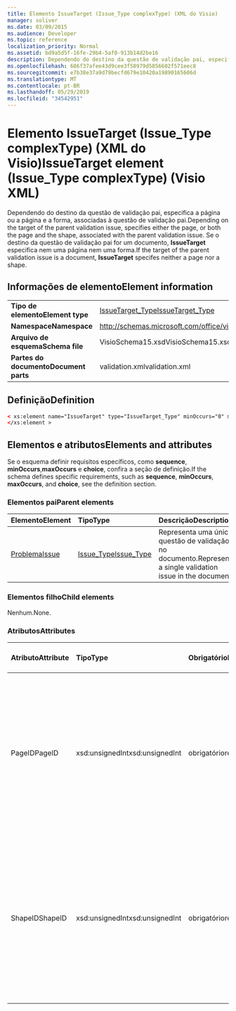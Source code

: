 ```yaml
---
title: Elemento IssueTarget (Issue_Type complexType) (XML do Visio)
manager: soliver
ms.date: 03/09/2015
ms.audience: Developer
ms.topic: reference
localization_priority: Normal
ms.assetid: bd9a5d5f-16fe-29b4-5af0-913b14d2be16
description: Dependendo do destino da questão de validação pai, especifica a página ou a página e a forma, associadas à questão de validação pai. Se o destino da questão de validação pai for um documento, IssueTarget especifica nem uma página nem uma forma.
ms.openlocfilehash: 686f37afee43d9cee3f58979d5856602f571eec8
ms.sourcegitcommit: e7b38e37a9d79becfd679e10420a19890165606d
ms.translationtype: MT
ms.contentlocale: pt-BR
ms.lasthandoff: 05/29/2019
ms.locfileid: "34542951"
---
```

# <a name="issuetarget-element-issue_type-complextype-visio-xml"></a><span data-ttu-id="9da7f-104">Elemento IssueTarget (Issue_Type complexType) (XML do Visio)</span><span class="sxs-lookup"><span data-stu-id="9da7f-104">IssueTarget element (Issue_Type complexType) (Visio XML)</span></span>

<span data-ttu-id="9da7f-105">Dependendo do destino da questão de validação pai, especifica a página ou a página e a forma, associadas à questão de validação pai.</span><span class="sxs-lookup"><span data-stu-id="9da7f-105">Depending on the target of the parent validation issue, specifies either the page, or both the page and the shape, associated with the parent validation issue.</span></span> <span data-ttu-id="9da7f-106">Se o destino da questão de validação pai for um documento, **IssueTarget** especifica nem uma página nem uma forma.</span><span class="sxs-lookup"><span data-stu-id="9da7f-106">If the target of the parent validation issue is a document, **IssueTarget** specifes neither a page nor a shape.</span></span> 
  
## <a name="element-information"></a><span data-ttu-id="9da7f-107">Informações de elemento</span><span class="sxs-lookup"><span data-stu-id="9da7f-107">Element information</span></span>

|||
|:-----|:-----|
|<span data-ttu-id="9da7f-108">**Tipo de elemento**</span><span class="sxs-lookup"><span data-stu-id="9da7f-108">**Element type**</span></span> <br/> |[<span data-ttu-id="9da7f-109">IssueTarget_Type</span><span class="sxs-lookup"><span data-stu-id="9da7f-109">IssueTarget_Type</span></span>](issuetarget_type-complextypevisio-xml.md) <br/> |
|<span data-ttu-id="9da7f-110">**Namespace**</span><span class="sxs-lookup"><span data-stu-id="9da7f-110">**Namespace**</span></span> <br/> |http://schemas.microsoft.com/office/visio/2012/main  <br/> |
|<span data-ttu-id="9da7f-111">**Arquivo de esquema**</span><span class="sxs-lookup"><span data-stu-id="9da7f-111">**Schema file**</span></span> <br/> |<span data-ttu-id="9da7f-112">VisioSchema15.xsd</span><span class="sxs-lookup"><span data-stu-id="9da7f-112">VisioSchema15.xsd</span></span>  <br/> |
|<span data-ttu-id="9da7f-113">**Partes do documento**</span><span class="sxs-lookup"><span data-stu-id="9da7f-113">**Document parts**</span></span> <br/> |<span data-ttu-id="9da7f-114">validation.xml</span><span class="sxs-lookup"><span data-stu-id="9da7f-114">validation.xml</span></span>  <br/> |
   
## <a name="definition"></a><span data-ttu-id="9da7f-115">Definição</span><span class="sxs-lookup"><span data-stu-id="9da7f-115">Definition</span></span>

```XML
< xs:element name="IssueTarget" type="IssueTarget_Type" minOccurs="0" maxOccurs="1" >
</xs:element >
```

## <a name="elements-and-attributes"></a><span data-ttu-id="9da7f-116">Elementos e atributos</span><span class="sxs-lookup"><span data-stu-id="9da7f-116">Elements and attributes</span></span>

<span data-ttu-id="9da7f-117">Se o esquema definir requisitos específicos, como **sequence**, **minOccurs**,**maxOccurs** e **choice**, confira a seção de definição.</span><span class="sxs-lookup"><span data-stu-id="9da7f-117">If the schema defines specific requirements, such as **sequence**, **minOccurs**, **maxOccurs**, and **choice**, see the definition section.</span></span> 
  
### <a name="parent-elements"></a><span data-ttu-id="9da7f-118">Elementos pai</span><span class="sxs-lookup"><span data-stu-id="9da7f-118">Parent elements</span></span>

|<span data-ttu-id="9da7f-119">**Elemento**</span><span class="sxs-lookup"><span data-stu-id="9da7f-119">**Element**</span></span>|<span data-ttu-id="9da7f-120">**Tipo**</span><span class="sxs-lookup"><span data-stu-id="9da7f-120">**Type**</span></span>|<span data-ttu-id="9da7f-121">**Descrição**</span><span class="sxs-lookup"><span data-stu-id="9da7f-121">**Description**</span></span>|
|:-----|:-----|:-----|
|[<span data-ttu-id="9da7f-122">Problema</span><span class="sxs-lookup"><span data-stu-id="9da7f-122">Issue</span></span>](issue-element-issues_type-complextypevisio-xml.md) <br/> |[<span data-ttu-id="9da7f-123">Issue_Type</span><span class="sxs-lookup"><span data-stu-id="9da7f-123">Issue_Type</span></span>](issue_type-complextypevisio-xml.md) <br/> |<span data-ttu-id="9da7f-124">Representa uma única questão de validação no documento.</span><span class="sxs-lookup"><span data-stu-id="9da7f-124">Represents a single validation issue in the document.</span></span>  <br/> |
   
### <a name="child-elements"></a><span data-ttu-id="9da7f-125">Elementos filho</span><span class="sxs-lookup"><span data-stu-id="9da7f-125">Child elements</span></span>

<span data-ttu-id="9da7f-126">Nenhum.</span><span class="sxs-lookup"><span data-stu-id="9da7f-126">None.</span></span>
  
### <a name="attributes"></a><span data-ttu-id="9da7f-127">Atributos</span><span class="sxs-lookup"><span data-stu-id="9da7f-127">Attributes</span></span>

|<span data-ttu-id="9da7f-128">**Atributo**</span><span class="sxs-lookup"><span data-stu-id="9da7f-128">**Attribute**</span></span>|<span data-ttu-id="9da7f-129">**Tipo**</span><span class="sxs-lookup"><span data-stu-id="9da7f-129">**Type**</span></span>|<span data-ttu-id="9da7f-130">**Obrigatório**</span><span class="sxs-lookup"><span data-stu-id="9da7f-130">**Required**</span></span>|<span data-ttu-id="9da7f-131">**Descrição**</span><span class="sxs-lookup"><span data-stu-id="9da7f-131">**Description**</span></span>|<span data-ttu-id="9da7f-132">**Valores possíveis**</span><span class="sxs-lookup"><span data-stu-id="9da7f-132">**Possible values**</span></span>|
|:-----|:-----|:-----|:-----|:-----|
|<span data-ttu-id="9da7f-133">PageID</span><span class="sxs-lookup"><span data-stu-id="9da7f-133">PageID</span></span>  <br/> |<span data-ttu-id="9da7f-134">xsd:unsignedInt</span><span class="sxs-lookup"><span data-stu-id="9da7f-134">xsd:unsignedInt</span></span>  <br/> |<span data-ttu-id="9da7f-135">obrigatório</span><span class="sxs-lookup"><span data-stu-id="9da7f-135">required</span></span>  <br/> |<span data-ttu-id="9da7f-136">Especifica o identificador exclusivo da página que está associada à questão de validação pai.</span><span class="sxs-lookup"><span data-stu-id="9da7f-136">Specifies the unique identifier of the page that is associated with the parent validation issue.</span></span> <span data-ttu-id="9da7f-137">Se o destino for o documento, o valor de PageID poderá ser 0xFFFFFFFF.</span><span class="sxs-lookup"><span data-stu-id="9da7f-137">If the target is the document, the PageID value can be 0xFFFFFFFF.</span></span>  <br/> |<span data-ttu-id="9da7f-138">Valores do tipo xsd:unsignedInt.</span><span class="sxs-lookup"><span data-stu-id="9da7f-138">Values of the xsd:unsignedInt type.</span></span>  <br/> |
|<span data-ttu-id="9da7f-139">ShapeID</span><span class="sxs-lookup"><span data-stu-id="9da7f-139">ShapeID</span></span>  <br/> |<span data-ttu-id="9da7f-140">xsd:unsignedInt</span><span class="sxs-lookup"><span data-stu-id="9da7f-140">xsd:unsignedInt</span></span>  <br/> |<span data-ttu-id="9da7f-141">obrigatório</span><span class="sxs-lookup"><span data-stu-id="9da7f-141">required</span></span>  <br/> |<span data-ttu-id="9da7f-142">Especifica o identificador exclusivo da forma que está associada à questão de validação pai.</span><span class="sxs-lookup"><span data-stu-id="9da7f-142">Specifies the unique identifier of the shape that is associated with the parent validation issue.</span></span> <span data-ttu-id="9da7f-143">Se o destino for o documento ou uma página, o valor de ShapeID poderá ser 0xFFFFFFFF.</span><span class="sxs-lookup"><span data-stu-id="9da7f-143">If the target is the document or a page, the ShapeID value can be 0xFFFFFFFF.</span></span>  <br/> |<span data-ttu-id="9da7f-144">Valores do tipo xsd:unsignedInt.</span><span class="sxs-lookup"><span data-stu-id="9da7f-144">Values of the xsd:unsignedInt type.</span></span>  <br/> |
   

